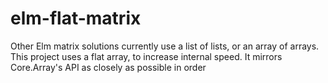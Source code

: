 # elm-flat-matrix


Other Elm matrix solutions currently use a list of lists, or an array of arrays. This project uses a flat array, to increase internal speed. It mirrors Core.Array's API as closely as possible in order 
